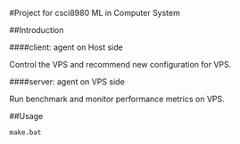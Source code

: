 #Project for csci8980 ML in Computer System

##Introduction

####client: agent on Host side

Control the VPS and recommend new configuration for VPS.

####server: agent on VPS side

Run benchmark and monitor performance metrics on VPS.

##Usage

```bash
make.bat
```

